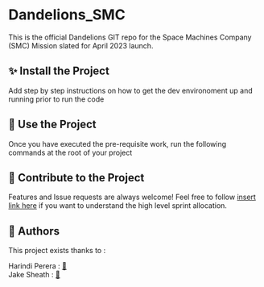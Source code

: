 # Dandelions_SMC

This is the official Dandelions GIT repo for the Space Machines Company (SMC) Mission slated for April 2023 launch.


## ✨ Install the Project

Add step by step instructions on how to get the dev environoment up and running prior to run the code


## 🚀 Use the Project

Once you have executed the pre-requisite work, run the following commands at the root of your project

## 🤝 Contribute to the Project
Features and Issue requests are always welcome! Feel free to follow [insert link here](https://docs.google.com/document/d/1ys2IjJwfgULklzdwifW87JmsffI5lJFgIe_mw_Khq5Q/edit#) if you want to understand the high level sprint allocation. 


## 👤 Authors

This project exists thanks to :  <br />

Harindi Perera : [👤](https://www.linkedin.com/in/harindi-perera-43253718b/) <br />
Jake Sheath : [👤](https://www.linkedin.com/in/jake-sheath/) <br />

